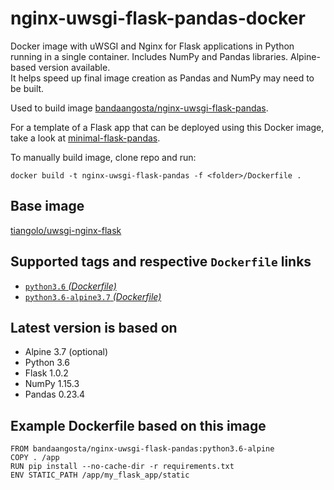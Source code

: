 # nginx-uwsgi-flask-pandas-docker
Docker image with uWSGI and Nginx for Flask applications in Python running in a single container. Includes NumPy and Pandas libraries. Alpine-based version available.  
It helps speed up final image creation as Pandas and NumPy may need to be built.

Used to build image [bandaangosta/nginx-uwsgi-flask-pandas](https://hub.docker.com/r/bandaangosta/nginx-uwsgi-flask-pandas/).

For a template of a Flask app that can be deployed using this Docker image, take a look at [minimal-flask-pandas](https://github.com/bandaangosta/minimal-flask-pandas).

To manually build image, clone repo and run:

    docker build -t nginx-uwsgi-flask-pandas -f <folder>/Dockerfile .

## Base image

[tiangolo/uwsgi-nginx-flask](https://hub.docker.com/r/tiangolo/uwsgi-nginx-flask/)

## Supported tags and respective `Dockerfile` links

* [`python3.6` _(Dockerfile)_](https://github.com/bandaangosta/nginx-uwsgi-flask-pandas-docker/blob/master/python3.6/Dockerfile)
* [`python3.6-alpine3.7` _(Dockerfile)_](https://github.com/bandaangosta/nginx-uwsgi-flask-pandas-docker/blob/master/python3.6-alpine3.7/Dockerfile)

## Latest version is based on

  * Alpine 3.7 (optional)
  * Python 3.6
  * Flask 1.0.2
  * NumPy 1.15.3
  * Pandas 0.23.4  

## Example Dockerfile based on this image

    FROM bandaangosta/nginx-uwsgi-flask-pandas:python3.6-alpine
    COPY . /app
    RUN pip install --no-cache-dir -r requirements.txt
    ENV STATIC_PATH /app/my_flask_app/static  
